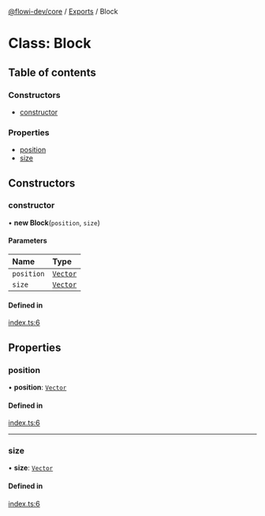 [@flowi-dev/core](../README.md) / [Exports](../modules.md) / Block

# Class: Block

## Table of contents

### Constructors

- [constructor](Block.md#constructor)

### Properties

- [position](Block.md#position)
- [size](Block.md#size)

## Constructors

### constructor

• **new Block**(`position`, `size`)

#### Parameters

| Name | Type |
| :------ | :------ |
| `position` | [`Vector`](Vector.md) |
| `size` | [`Vector`](Vector.md) |

#### Defined in

[index.ts:6](https://github.com/flowi-dev/core/blob/9498063/src/index.ts#L6)

## Properties

### position

• **position**: [`Vector`](Vector.md)

#### Defined in

[index.ts:6](https://github.com/flowi-dev/core/blob/9498063/src/index.ts#L6)

___

### size

• **size**: [`Vector`](Vector.md)

#### Defined in

[index.ts:6](https://github.com/flowi-dev/core/blob/9498063/src/index.ts#L6)
